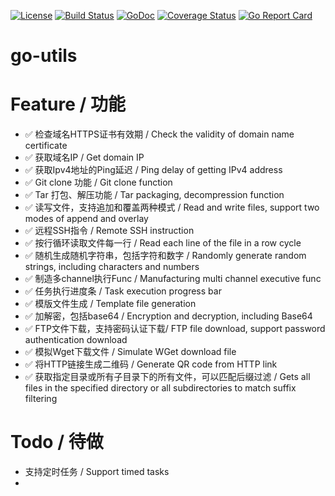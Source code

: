 [![License](https://img.shields.io/github/license/lijinghuatongxue/utils.svg)](https://github.com/lijinghuatongxue/utils/blob/master/LICENSE)
[![Build Status](https://github.com/lijinghuatongxue/utils/workflows/Go/badge.svg)](https://github.com/lijinghuatongxue/utils/workflows/Go/badge.svg)
[![GoDoc](http://godoc.org/github.com/lijinghuatongxue/utils?status.svg)](http://godoc.org/github.com/lijinghuatongxue/utils)
[![Coverage Status](https://codecov.io/gh/lijinghuatongxue/utils/branch/main/graphs/badge.svg?branch=main)](https://codecov.io/gh/lijinghuatongxue/utils/)
[![Go Report Card](https://goreportcard.com/badge/github.com/lijinghuatongxue/utils)](https://goreportcard.com/report/github.com/lijinghuatongxue/utils)

# go-utils


# Feature / 功能

- ✅ 检查域名HTTPS证书有效期  / Check the validity of domain name certificate
- ✅ 获取域名IP / Get domain IP
- ✅ 获取Ipv4地址的Ping延迟 / Ping delay of getting IPv4 address
- ✅ Git clone 功能 / Git clone function
- ✅ Tar 打包、解压功能 / Tar packaging, decompression function
- ✅ 读写文件，支持追加和覆盖两种模式 / Read and write files, support two modes of append and overlay
- ✅ 远程SSH指令 / Remote SSH instruction
- ✅ 按行循环读取文件每一行 / Read each line of the file in a row cycle
- ✅ 随机生成随机字符串，包括字符和数字 / Randomly generate random strings, including characters and numbers
- ✅ 制造多channel执行Func / Manufacturing multi channel executive func
- ✅ 任务执行进度条 / Task execution progress bar
- ✅ 模版文件生成 / Template file generation
- ✅ 加解密，包括base64 / Encryption and decryption, including Base64
- ✅ FTP文件下载，支持密码认证下载/ FTP file download, support password authentication download
- ✅ 模拟Wget下载文件 / Simulate WGet download file
- ✅ 将HTTP链接生成二维码 / Generate QR code from HTTP link
- ✅ 获取指定目录或所有子目录下的所有文件，可以匹配后缀过滤 / Gets all files in the specified directory or all subdirectories to match suffix filtering

# Todo / 待做

- 支持定时任务 / Support timed tasks
- 


